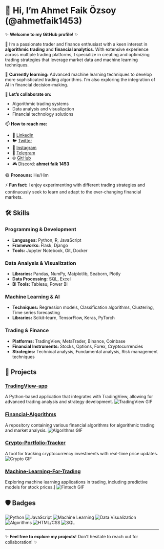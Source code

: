 # 👋 Hi, I’m **Ahmet Faik Özsoy** (@ahmetfaik1453)

✨ **Welcome to my GitHub profile!** ✨

👀 I’m a passionate trader and finance enthusiast with a keen interest in **algorithmic trading** and **financial analytics**. With extensive experience across multiple trading platforms, I specialize in creating and optimizing trading strategies that leverage market data and machine learning techniques.

🌱 **Currently learning:** Advanced machine learning techniques to develop more sophisticated trading algorithms. I'm also exploring the integration of AI in financial decision-making.

💞 **Let’s collaborate on:** 
- Algorithmic trading systems
- Data analysis and visualization
- Financial technology solutions

📫 **How to reach me:**
- 🔗 [LinkedIn](https://www.linkedin.com/in/ahmet-faik-%C3%B6zsoy-7b6ab2246/)
- 🐦 [Twitter](https://x.com/home?lang=en)
- 📸 [Instagram](https://www.instagram.com/ahmetfaikozsoy)
- 💬 [Telegram](https://t.me/ahmetfaikozsoy)
- 🌐 [GitHub](https://github.com/ahmetfaik1453)
- 🎮 Discord: **ahmet faik 1453**

😄 **Pronouns:** He/Him

⚡ **Fun fact:** I enjoy experimenting with different trading strategies and continuously seek to learn and adapt to the ever-changing financial markets.

## 🛠️ Skills

### Programming & Development
- **Languages:** Python, R, JavaScript
- **Frameworks:** Flask, Django
- **Tools:** Jupyter Notebook, Git, Docker

### Data Analysis & Visualization
- **Libraries:** Pandas, NumPy, Matplotlib, Seaborn, Plotly
- **Data Processing:** SQL, Excel
- **BI Tools:** Tableau, Power BI

### Machine Learning & AI
- **Techniques:** Regression models, Classification algorithms, Clustering, Time series forecasting
- **Libraries:** Scikit-learn, TensorFlow, Keras, PyTorch

### Trading & Finance
- **Platforms:** TradingView, MetaTrader, Binance, Coinbase
- **Financial Instruments:** Stocks, Options, Forex, Cryptocurrencies
- **Strategies:** Technical analysis, Fundamental analysis, Risk management techniques

## 🚀 Projects

### [TradingView-app](https://github.com/ahmetfaik1453/TradingView-app)
A Python-based application that integrates with TradingView, allowing for advanced trading analysis and strategy development.
![TradingView GIF](https://media.giphy.com/media/58bVMncULfWf6B7SWy/giphy.gif?cid=790b7611rt5q56k7e87m3shs94b1ydjnqv8r42nhzfyum978&ep=v1_gifs_search&rid=giphy.gif&ct=g)

### [Financial-Algorithms](https://github.com/ahmetfaik1453/Financial-Algorithms)
A repository containing various financial algorithms for algorithmic trading and market analysis.
![Algorithms GIF](https://media.giphy.com/media/JqKOU2VAUx9bt9K4PK/giphy.gif?cid=790b761189w7ximal89fx73wmk45qf6cjqimrnd8nepta9ft&ep=v1_gifs_search&rid=giphy.gif&ct=g)

### [Crypto-Portfolio-Tracker](https://github.com/ahmetfaik1453/Crypto-Portfolio-Tracker)
A tool for tracking cryptocurrency investments with real-time price updates.
![Crypto GIF](https://media.giphy.com/media/qmMGDbod3UOnYNgg2O/giphy.gif?cid=790b7611db3z7cm15lq9ogyrp0oy051j0oxw7efg85ypc07g&ep=v1_stickers_search&rid=giphy.gif&ct=s)

### [Machine-Learning-For-Trading](https://github.com/ahmetfaik1453/Machine-Learning-For-Trading)
Exploring machine learning applications in trading, including predictive models for stock prices.[
![Fintech GIF](https://media.giphy.com/media/K1GAJfvlJoY1Ba4DcF/giphy.gif)


## 🛡️ Badges

![Python](https://img.shields.io/badge/Python-3.9-blue)
![JavaScript](https://img.shields.io/badge/JavaScript-ES6-yellow)
![Machine Learning](https://img.shields.io/badge/Machine%20Learning-Intermediate-green)
![Data Visualization](https://img.shields.io/badge/Data%20Visualization-Tableau-blueviolet)
![Algorithms](https://img.shields.io/badge/Algorithms-Expert-orange)
![HTML/CSS](https://img.shields.io/badge/HTML%20%26%20CSS-Intermediate-lightgrey)
![SQL](https://img.shields.io/badge/SQL-Expert-orange)

---

✨ **Feel free to explore my projects!** Don't hesitate to reach out for collaboration! ✨
